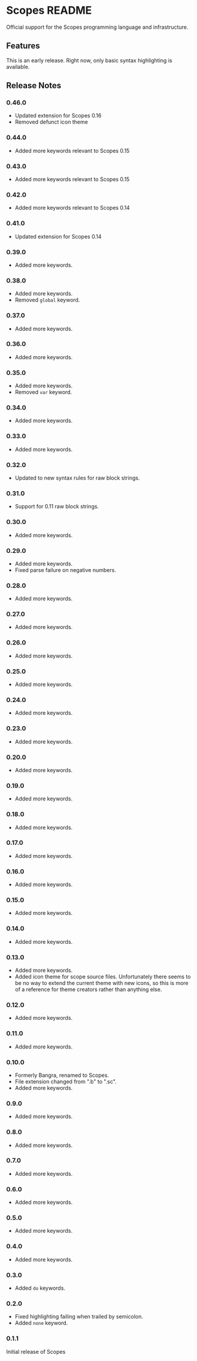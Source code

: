 # Scopes README

Official support for the Scopes programming language and infrastructure.

## Features

This is an early release. Right now, only basic syntax highlighting is available.

## Release Notes

### 0.46.0

* Updated extension for Scopes 0.16
* Removed defunct icon theme

### 0.44.0

* Added more keywords relevant to Scopes 0.15

### 0.43.0

* Added more keywords relevant to Scopes 0.15

### 0.42.0

* Added more keywords relevant to Scopes 0.14

### 0.41.0

* Updated extension for Scopes 0.14

### 0.39.0

* Added more keywords.

### 0.38.0

* Added more keywords.
* Removed `global` keyword.

### 0.37.0

* Added more keywords.

### 0.36.0

* Added more keywords.

### 0.35.0

* Added more keywords.
* Removed `var` keyword.

### 0.34.0

* Added more keywords.

### 0.33.0

* Added more keywords.

### 0.32.0

* Updated to new syntax rules for raw block strings.

### 0.31.0

* Support for 0.11 raw block strings.

### 0.30.0

* Added more keywords.

### 0.29.0

* Added more keywords.
* Fixed parse failure on negative numbers.

### 0.28.0

* Added more keywords.

### 0.27.0

* Added more keywords.

### 0.26.0

* Added more keywords.

### 0.25.0

* Added more keywords.

### 0.24.0

* Added more keywords.

### 0.23.0

* Added more keywords.

### 0.20.0

* Added more keywords.

### 0.19.0

* Added more keywords.

### 0.18.0

* Added more keywords.

### 0.17.0

* Added more keywords.

### 0.16.0

* Added more keywords.

### 0.15.0

* Added more keywords.

### 0.14.0

* Added more keywords.

### 0.13.0

* Added more keywords.
* Added icon theme for scope source files. Unfortunately there seems to be no
  way to extend the current theme with new icons, so this is more of a reference
  for theme creators rather than anything else.

### 0.12.0

* Added more keywords.

### 0.11.0

* Added more keywords.

### 0.10.0

* Formerly Bangra, renamed to Scopes.
* File extension changed from ".b" to ".sc".
* Added more keywords.

### 0.9.0

* Added more keywords.

### 0.8.0

* Added more keywords.

### 0.7.0

* Added more keywords.

### 0.6.0

* Added more keywords.

### 0.5.0

* Added more keywords.

### 0.4.0

* Added more keywords.

### 0.3.0

* Added `do` keywords.

### 0.2.0

* Fixed highlighting failing when trailed by semicolon.
* Added `none` keyword.

### 0.1.1

Initial release of Scopes

